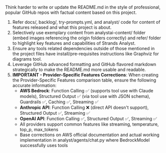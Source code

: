 Think harder to write or update the README.md in the style of professional, popular GitHub repos with factual content based on this project. 
1. Refer docs/, backlog/, try-prompts.yml, and analyst/ code for content of features released and what this project is about.
2. Selectively use exemplary content from analystai-content/ folder (embed images referencing the origin folders correctly) and refer/ folder to highlight key features and capabilities of Strands Analyst.
3. Ensure any tools related dependencies outside of those mentioned in the project files have install/pre-requisites instructions like Graphviz for diagrams tool.
4. Leverage GitHub advanced formatting and GitHub flavored markdown strategically to make the README.md more usable and readable.
5. **IMPORTANT - Provider-Specific Features Corrections**: When creating the Provider-Specific Features comparison table, ensure the following accurate information:
   - **AWS Bedrock**: Function Calling ✅ (supports tool use with Claude models), Structured Output ✅ (via tool use with JSON schema), Guardrails ✅, Caching ✅, Streaming ✅
   - **Anthropic API**: Function Calling ❌ (direct API doesn't support), Structured Output ✅, Streaming ✅  
   - **OpenAI API**: Function Calling ✅, Structured Output ✅, Streaming ✅
   - All providers support common features like streaming, temperature, top_p, max_tokens
   - Base corrections on AWS official documentation and actual working implementation in analyst/agents/chat.py where BedrockModel successfully uses tools